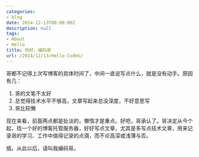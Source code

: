 ```yaml
---
categories:
- blog
date: 2014-12-13T00:00:00Z
description: null
tags:
- About
- Hello
title: 你好，编码哥
url: /2014/12/13/Hello-CodeG/
---
```


哥都不记得上次写博客的具体时间了，中间一直说写点什么，就是没有动手。原因有几：

1. 哥的文笔不太好
1. 总觉得技术水平不够高，文章写起来总没深度，不好意思写
1. 哥比较懒

现在来看，前面两点都是扯淡的，懒惰才是重点。好吧，哥承认了。哥决定从今个起，找一个好的博客托管服务器，好好写点文章，尤其是多写点技术文章，用来记录哥的学习、工作中值得记录的点滴，而不论高深或浅薄与否。

插，从此以后，请叫我编码哥。

[CodeG]:    http://blog.codeg.cn  "CodeG"
